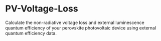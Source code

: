 # PV-Voltage-Loss
Calculate the non-radiative voltage loss and external luminescence quantum efficiency of your perovskite photovoltaic device using external quantum efficiency data.
